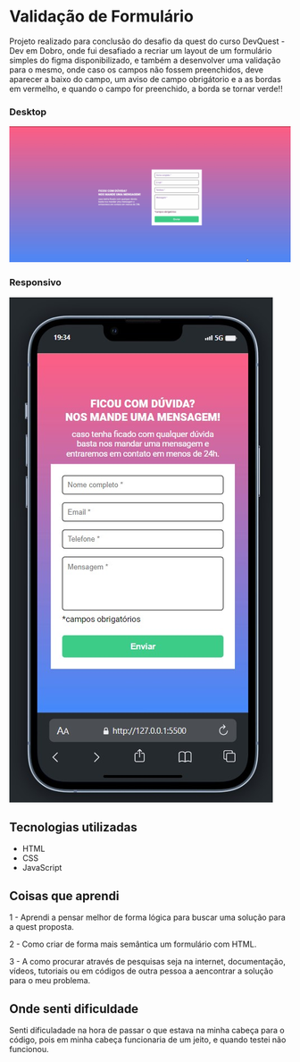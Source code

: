 # Validação de Formulário

Projeto realizado para conclusão do desafio da quest do curso DevQuest - Dev em Dobro, onde fui desafiado a recriar um layout de um formulário simples do figma disponibilizado, e também a desenvolver uma validação para o mesmo, onde caso os campos não fossem preenchidos, deve aparecer a baixo do campo, um aviso de campo obrigátorio e a as bordas em vermelho, e quando o campo for preenchido, a borda se tornar verde!!

### Desktop
<img src="src/images/validacao-formulario.gif" alt="gif da tela inicial desktop do projeto">

### Responsivo
<img src="src/images/validacao-formulario-responsivo.jpg" alt="gif da tela inicial desktop do projeto">

## Tecnologias utilizadas
- HTML
- CSS
- JavaScript

## Coisas que aprendi
1 - Aprendi a pensar melhor de forma lógica para buscar uma solução para a quest proposta.

2 - Como criar de forma mais semântica um formulário com HTML.

3 - A como procurar através de pesquisas seja na internet, documentação, vídeos, tutoriais ou em códigos de outra pessoa a aencontrar a solução para o meu problema.

## Onde senti dificuldade
Senti dificuladade na hora de passar o que estava na minha cabeça para o código, pois em minha cabeça funcionaria de um jeito, e quando testei não funcionou.
